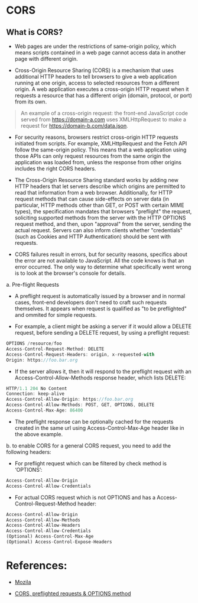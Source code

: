 # CORS

## What is CORS?

- Web pages are under the restrictions of same-origin policy, which means scripts contained in a web page cannot access data in another page with different origin. 

- Cross-Origin Resource Sharing (CORS) is a mechanism that uses additional HTTP headers to tell browsers to give a web application running at one origin, access to selected resources from a different origin. A web application executes a cross-origin HTTP request when it requests a resource that has a different origin (domain, protocol, or port) from its own.

> An example of a cross-origin request: the front-end JavaScript code served from https://domain-a.com uses XMLHttpRequest to make a request for https://domain-b.com/data.json.

- For security reasons, browsers restrict cross-origin HTTP requests initiated from scripts. For example, XMLHttpRequest and the Fetch API follow the same-origin policy. This means that a web application using those APIs can only request resources from the same origin the application was loaded from, unless the response from other origins includes the right CORS headers.

- The Cross-Origin Resource Sharing standard works by adding new HTTP headers that let servers describe which origins are permitted to read that information from a web browser. Additionally, for HTTP request methods that can cause side-effects on server data (in particular, HTTP methods other than GET, or POST with certain MIME types), the specification mandates that browsers "preflight" the request, soliciting supported methods from the server with the HTTP OPTIONS request method, and then, upon "approval" from the server, sending the actual request. Servers can also inform clients whether "credentials" (such as Cookies and HTTP Authentication) should be sent with requests.

- CORS failures result in errors, but for security reasons, specifics about the error are not available to JavaScript. All the code knows is that an error occurred. The only way to determine what specifically went wrong is to look at the browser's console for details.


a. Pre-flight Requests

- A preflight request is automatically issued by a browser and in normal cases, front-end developers don't need to craft such requests themselves. It appears when request is qualified as "to be preflighted" and ommited for simple requests.

- For example, a client might be asking a server if it would allow a DELETE request, before sending a DELETE request, by using a preflight request:

```javascript
OPTIONS /resource/foo 
Access-Control-Request-Method: DELETE 
Access-Control-Request-Headers: origin, x-requested-with
Origin: https://foo.bar.org
```
- If the server allows it, then it will respond to the preflight request with an Access-Control-Allow-Methods response header, which lists DELETE:

```javascript
HTTP/1.1 204 No Content
Connection: keep-alive
Access-Control-Allow-Origin: https://foo.bar.org
Access-Control-Allow-Methods: POST, GET, OPTIONS, DELETE
Access-Control-Max-Age: 86400
```
- The preflight response can be optionally cached for the requests created in the same url using Access-Control-Max-Age header like in the above example.

b. to enable CORS for a general CORS request, you need to add the following headers:

- For preflight request which can be filtered by check method is ‘OPTIONS’:

```javascript
Access-Control-Allow-Origin
Access-Control-Allow-Credentials
```

- For actual CORS request which is not OPTIONS and has a Access-Control-Request-Method header:

```javascript
Access-Control-Allow-Origin
Access-Control-Allow-Methods
Access-Control-Allow-Headers
Access-Control-Allow-Credentials
(Optional) Access-Control-Max-Age
(Optional) Access-Control-Expose-Headers
```
# References:

- [Mozila](https://developer.mozilla.org/en-US/docs/Web/HTTP/CORS)

- [CORS, preflighted requests & OPTIONS method ](https://dev.to/effingkay/cors-preflighted-requests--options-method-3024)
